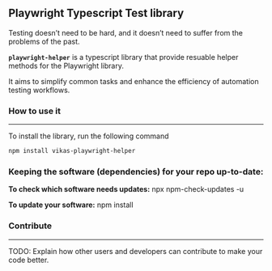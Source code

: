 ## Playwright Typescript Test library

Testing doesn’t need to be hard, and it doesn’t need to suffer from the problems of the past.

**`playwright-helper`** is a typescript library that provide resuable helper methods for the Playwright
library.

It aims to simplify common tasks and enhance the efficiency of automation testing workflows.

### How to use it

---

To install the library, run the following command

```bash
npm install vikas-playwright-helper 
```

### Keeping the software (dependencies) for your repo up-to-date:

**To check which software needs updates:**
npx npm-check-updates -u

**To update your software:**
npm install

### Contribute

---

TODO: Explain how other users and developers can contribute to make your code better.
